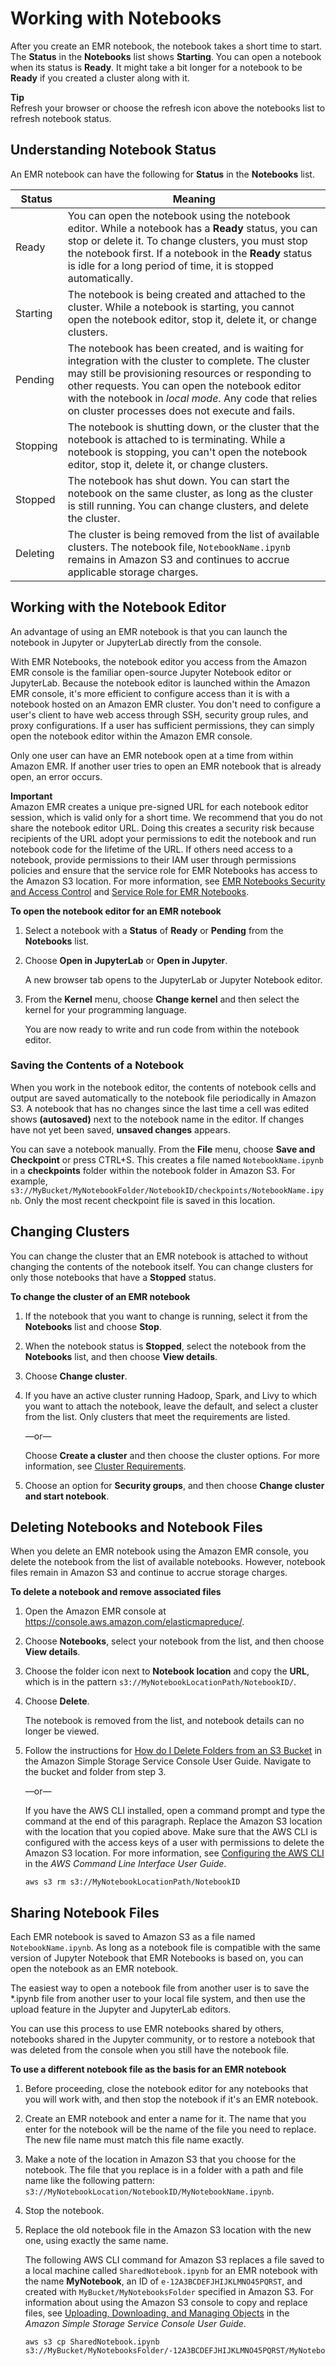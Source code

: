 # Working with Notebooks<a name="emr-managed-notebooks-working-with"></a>

After you create an EMR notebook, the notebook takes a short time to start\. The **Status** in the **Notebooks** list shows **Starting**\. You can open a notebook when its status is **Ready**\. It might take a bit longer for a notebook to be **Ready** if you created a cluster along with it\.

**Tip**  
Refresh your browser or choose the refresh icon above the notebooks list to refresh notebook status\.

## Understanding Notebook Status<a name="emr-managed-notebooks-status"></a>

An EMR notebook can have the following for **Status** in the **Notebooks** list\.


| Status | Meaning | 
| --- | --- | 
|  Ready  |  You can open the notebook using the notebook editor\. While a notebook has a **Ready** status, you can stop or delete it\. To change clusters, you must stop the notebook first\. If a notebook in the **Ready** status is idle for a long period of time, it is stopped automatically\.  | 
|  Starting  |  The notebook is being created and attached to the cluster\. While a notebook is starting, you cannot open the notebook editor, stop it, delete it, or change clusters\.  | 
|  Pending  |  The notebook has been created, and is waiting for integration with the cluster to complete\. The cluster may still be provisioning resources or responding to other requests\. You can open the notebook editor with the notebook in *local mode*\. Any code that relies on cluster processes does not execute and fails\.  | 
|  Stopping  |  The notebook is shutting down, or the cluster that the notebook is attached to is terminating\. While a notebook is stopping, you can't open the notebook editor, stop it, delete it, or change clusters\.  | 
|  Stopped  |  The notebook has shut down\. You can start the notebook on the same cluster, as long as the cluster is still running\. You can change clusters, and delete the cluster\.  | 
|  Deleting  |  The cluster is being removed from the list of available clusters\. The notebook file, `NotebookName.ipynb `remains in Amazon S3 and continues to accrue applicable storage charges\.  | 

## Working with the Notebook Editor<a name="emr-managed-notebooks-editor"></a>

An advantage of using an EMR notebook is that you can launch the notebook in Jupyter or JupyterLab directly from the console\.

With EMR Notebooks, the notebook editor you access from the Amazon EMR console is the familiar open\-source Jupyter Notebook editor or JupyterLab\. Because the notebook editor is launched within the Amazon EMR console, it's more efficient to configure access than it is with a notebook hosted on an Amazon EMR cluster\. You don't need to configure a user's client to have web access through SSH, security group rules, and proxy configurations\. If a user has sufficient permissions, they can simply open the notebook editor within the Amazon EMR console\.

Only one user can have an EMR notebook open at a time from within Amazon EMR\. If another user tries to open an EMR notebook that is already open, an error occurs\.

**Important**  
Amazon EMR creates a unique pre\-signed URL for each notebook editor session, which is valid only for a short time\. We recommend that you do not share the notebook editor URL\. Doing this creates a security risk because recipients of the URL adopt your permissions to edit the notebook and run notebook code for the lifetime of the URL\. If others need access to a notebook, provide permissions to their IAM user through permissions policies and ensure that the service role for EMR Notebooks has access to the Amazon S3 location\. For more information, see [EMR Notebooks Security and Access Control](emr-managed-notebooks-security.md) and [Service Role for EMR Notebooks](emr-managed-notebooks-service-role.md)\.

**To open the notebook editor for an EMR notebook**

1. Select a notebook with a **Status** of **Ready** or **Pending** from the **Notebooks** list\.

1. Choose **Open in JupyterLab** or **Open in Jupyter**\.

   A new browser tab opens to the JupyterLab or Jupyter Notebook editor\.

1. From the **Kernel** menu, choose **Change kernel** and then select the kernel for your programming language\.

   You are now ready to write and run code from within the notebook editor\.

### Saving the Contents of a Notebook<a name="emr-managed-notebooks-saving"></a>

When you work in the notebook editor, the contents of notebook cells and output are saved automatically to the notebook file periodically in Amazon S3\. A notebook that has no changes since the last time a cell was edited shows **\(autosaved\)** next to the notebook name in the editor\. If changes have not yet been saved, **unsaved changes** appears\.

You can save a notebook manually\. From the **File** menu, choose **Save and Checkpoint** or press CTRL\+S\. This creates a file named `NotebookName.ipynb` in a **checkpoints** folder within the notebook folder in Amazon S3\. For example, `s3://MyBucket/MyNotebookFolder/NotebookID/checkpoints/NotebookName.ipynb`\. Only the most recent checkpoint file is saved in this location\.

## Changing Clusters<a name="emr-managed-notebooks-changing-clusters"></a>

You can change the cluster that an EMR notebook is attached to without changing the contents of the notebook itself\. You can change clusters for only those notebooks that have a **Stopped** status\.

**To change the cluster of an EMR notebook**

1. If the notebook that you want to change is running, select it from the **Notebooks** list and choose **Stop**\.

1. When the notebook status is **Stopped**, select the notebook from the **Notebooks** list, and then choose **View details**\.

1. Choose **Change cluster**\.

1. If you have an active cluster running Hadoop, Spark, and Livy to which you want to attach the notebook, leave the default, and select a cluster from the list\. Only clusters that meet the requirements are listed\.

   —or—

   Choose **Create a cluster** and then choose the cluster options\. For more information, see [Cluster Requirements](emr-managed-notebooks-considerations.md#considerations-limitations)\.

1. Choose an option for **Security groups**, and then choose **Change cluster and start notebook**\.

## Deleting Notebooks and Notebook Files<a name="emr-managed-notebooks-deleting"></a>

When you delete an EMR notebook using the Amazon EMR console, you delete the notebook from the list of available notebooks\. However, notebook files remain in Amazon S3 and continue to accrue storage charges\.

**To delete a notebook and remove associated files**

1. Open the Amazon EMR console at [https://console\.aws\.amazon\.com/elasticmapreduce/](https://console.aws.amazon.com/elasticmapreduce/)\.

1. Choose **Notebooks**, select your notebook from the list, and then choose **View details**\.

1. Choose the folder icon next to **Notebook location** and copy the **URL**, which is in the pattern `s3://MyNotebookLocationPath/NotebookID/`\.

1. Choose **Delete**\.

   The notebook is removed from the list, and notebook details can no longer be viewed\.

1. Follow the instructions for [How do I Delete Folders from an S3 Bucket](https://docs.aws.amazon.com/AmazonS3/latest/user-guide/delete-folders.html) in the Amazon Simple Storage Service Console User Guide\. Navigate to the bucket and folder from step 3\.

   —or—

   If you have the AWS CLI installed, open a command prompt and type the command at the end of this paragraph\. Replace the Amazon S3 location with the location that you copied above\. Make sure that the AWS CLI is configured with the access keys of a user with permissions to delete the Amazon S3 location\. For more information, see [Configuring the AWS CLI](https://docs.aws.amazon.com/AmazonS3/latest/user-guide/cli-chap-getting-started.html) in the *AWS Command Line Interface User Guide*\.

   ```
   aws s3 rm s3://MyNotebookLocationPath/NotebookID
   ```

## Sharing Notebook Files<a name="emr-managed-notebooks-file-sharing"></a>

Each EMR notebook is saved to Amazon S3 as a file named `NotebookName.ipynb`\. As long as a notebook file is compatible with the same version of Jupyter Notebook that EMR Notebooks is based on, you can open the notebook as an EMR notebook\.

The easiest way to open a notebook file from another user is to save the \*\.ipynb file from another user to your local file system, and then use the upload feature in the Jupyter and JupyterLab editors\.

You can use this process to use EMR notebooks shared by others, notebooks shared in the Jupyter community, or to restore a notebook that was deleted from the console when you still have the notebook file\.

**To use a different notebook file as the basis for an EMR notebook**

1. Before proceeding, close the notebook editor for any notebooks that you will work with, and then stop the notebook if it's an EMR notebook\.

1. Create an EMR notebook and enter a name for it\. The name that you enter for the notebook will be the name of the file you need to replace\. The new file name must match this file name exactly\.

1. Make a note of the location in Amazon S3 that you choose for the notebook\. The file that you replace is in a folder with a path and file name like the following pattern: `s3://MyNotebookLocation/NotebookID/MyNotebookName.ipynb`\.

1. Stop the notebook\.

1. Replace the old notebook file in the Amazon S3 location with the new one, using exactly the same name\.

   The following AWS CLI command for Amazon S3 replaces a file saved to a local machine called `SharedNotebook.ipynb` for an EMR notebook with the name **MyNotebook**, an ID of `e-12A3BCDEFJHIJKLMNO45PQRST`, and created with `MyBucket/MyNotebooksFolder` specified in Amazon S3\. For information about using the Amazon S3 console to copy and replace files, see [Uploading, Downloading, and Managing Objects](https://docs.aws.amazon.com/AmazonS3/latest/user-guide/upload-download-objects.html) in the *Amazon Simple Storage Service Console User Guide*\.

   ```
   aws s3 cp SharedNotebook.ipynb s3://MyBucket/MyNotebooksFolder/-12A3BCDEFJHIJKLMNO45PQRST/MyNotebook.ipynb
   ```